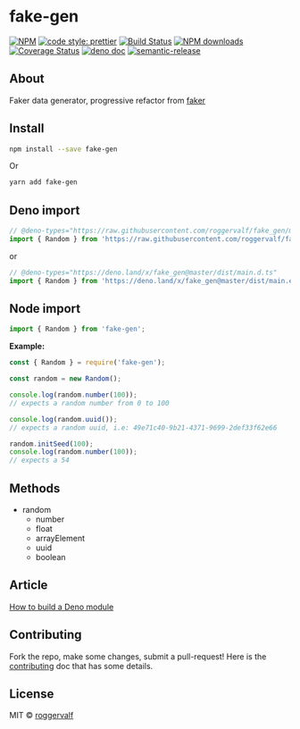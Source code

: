 # fake-gen

[![NPM](https://img.shields.io/npm/v/fake-gen.svg)](https://www.npmjs.com/package/fake-gen) [![code style: prettier](https://img.shields.io/badge/code_style-prettier-ff69b4.svg)](https://github.com/prettier/prettier) [![Build Status](https://travis-ci.com/roggervalf/fake-gen.svg?branch=master)](https://travis-ci.com/roggervalf/fake-gen) [![NPM downloads](https://img.shields.io/npm/dm/fake-gen)](https://www.npmjs.com/package/fake-gen) [![Coverage Status](https://coveralls.io/repos/github/roggervalf/fake-gen/badge.svg?branch=master)](https://coveralls.io/github/roggervalf/fake-gen?branch=master) [![deno doc](https://doc.deno.land/badge.svg)](https://deno.land/x/fake_gen) [![semantic-release](https://img.shields.io/badge/%20%20%F0%9F%93%A6%F0%9F%9A%80-semantic--release-e10079.svg)](https://github.com/semantic-release/semantic-release)

## About

Faker data generator, progressive refactor from [faker](https://www.npmjs.com/package/faker)

## Install

```bash
npm install --save fake-gen
```

Or

```bash
yarn add fake-gen
```

## Deno import

```ts
// @deno-types="https://raw.githubusercontent.com/roggervalf/fake_gen/master/dist/main.d.ts"
import { Random } from 'https://raw.githubusercontent.com/roggervalf/fake_gen/master/dist/main.es.js';
```

or

```ts
// @deno-types="https://deno.land/x/fake_gen@master/dist/main.d.ts"
import { Random } from 'https://deno.land/x/fake_gen@master/dist/main.es.js';
```

## Node import

```js
import { Random } from 'fake-gen';
```

**Example:**

```js
const { Random } = require('fake-gen');

const random = new Random();

console.log(random.number(100));
// expects a random number from 0 to 100

console.log(random.uuid());
// expects a random uuid, i.e: 49e71c40-9b21-4371-9699-2def33f62e66

random.initSeed(100);
console.log(random.number(100));
// expects a 54
```

## Methods

- random
  - number
  - float
  - arrayElement
  - uuid
  - boolean

## Article

[How to build a Deno module](https://medium.com/@rogger.valverde/how-to-build-a-deno-module-dc383eee8edb)

## Contributing

Fork the repo, make some changes, submit a pull-request! Here is the [contributing](contributing.md) doc that has some details.

## License

MIT © [roggervalf](https://github.com/roggervalf)
